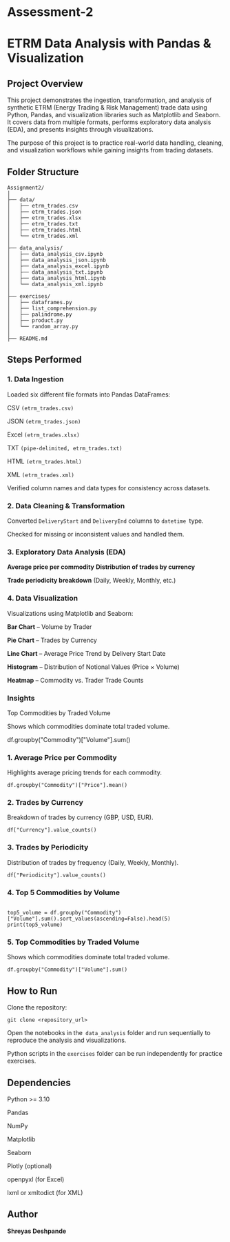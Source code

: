 # Assessment-2
# ETRM Data Analysis with Pandas & Visualization
## Project Overview

This project demonstrates the ingestion, transformation, and analysis of synthetic ETRM (Energy Trading & Risk Management) trade data using Python, Pandas, and visualization libraries such as Matplotlib and Seaborn. It covers data from multiple formats, performs exploratory data analysis (EDA), and presents insights through visualizations.

The purpose of this project is to practice real-world data handling, cleaning, and visualization workflows while gaining insights from trading datasets.

## Folder Structure
```
Assignment2/
│
├── data/
│   ├── etrm_trades.csv
│   ├── etrm_trades.json
│   ├── etrm_trades.xlsx
│   ├── etrm_trades.txt
│   ├── etrm_trades.html
│   └── etrm_trades.xml
│
├── data_analysis/
│   ├── data_analysis_csv.ipynb
│   ├── data_analysis_json.ipynb
│   ├── data_analysis_excel.ipynb
│   ├── data_analysis_txt.ipynb
│   ├── data_analysis_html.ipynb
│   └── data_analysis_xml.ipynb
│
├── exercises/
│   ├── dataframes.py
│   ├── list_comprehension.py
│   ├── palindrome.py
│   ├── product.py
│   └── random_array.py
│
├── README.md
```

## Steps Performed
### 1. Data Ingestion

Loaded six different file formats into Pandas DataFrames:

CSV ```(etrm_trades.csv)```

JSON ```(etrm_trades.json)```

Excel ```(etrm_trades.xlsx)```

TXT ```(pipe-delimited, etrm_trades.txt)```

HTML ```(etrm_trades.html)```

XML ```(etrm_trades.xml)```

Verified column names and data types for consistency across datasets.

### 2. Data Cleaning & Transformation

Converted ```DeliveryStart``` and ```DeliveryEnd``` columns to ```datetime ```type.

Checked for missing or inconsistent values and handled them.

### 3. Exploratory Data Analysis (EDA)

**Average price per commodity**
**Distribution of trades by currency**

**Trade periodicity breakdown** (Daily, Weekly, Monthly, etc.)

### 4. Data Visualization

Visualizations using Matplotlib and Seaborn:

**Bar Chart** – Volume by Trader

**Pie Chart** – Trades by Currency

**Line Chart** – Average Price Trend by Delivery Start Date

**Histogram** – Distribution of Notional Values (Price × Volume)

**Heatmap** – Commodity vs. Trader Trade Counts

### Insights

Top Commodities by Traded Volume

Shows which commodities dominate total traded volume.

df.groupby("Commodity")["Volume"].sum()

### 1. Average Price per Commodity

Highlights average pricing trends for each commodity.

```
df.groupby("Commodity")["Price"].mean()
```

### 2. Trades by Currency

Breakdown of trades by currency (GBP, USD, EUR).

```
df["Currency"].value_counts()
```

### 3. Trades by Periodicity

Distribution of trades by frequency (Daily, Weekly, Monthly).

```
df["Periodicity"].value_counts()
```

### 4. Top 5 Commodities by Volume

```Identifies the five most traded commodities by total volume.

top5_volume = df.groupby("Commodity")["Volume"].sum().sort_values(ascending=False).head(5)
print(top5_volume)
```
### 5. Top Commodities by Traded Volume

Shows which commodities dominate total traded volume.

```
df.groupby("Commodity")["Volume"].sum()
```

## How to Run

  Clone the repository:

```
git clone <repository_url>
```

Open the notebooks in the``` data_analysis``` folder and run sequentially to reproduce the analysis and visualizations.

Python scripts in the ```exercises``` folder can be run independently for practice exercises.

## Dependencies

Python >= 3.10

Pandas

NumPy

Matplotlib

Seaborn

Plotly (optional)

openpyxl (for Excel)

lxml or xmltodict (for XML)

## Author

**Shreyas Deshpande**
